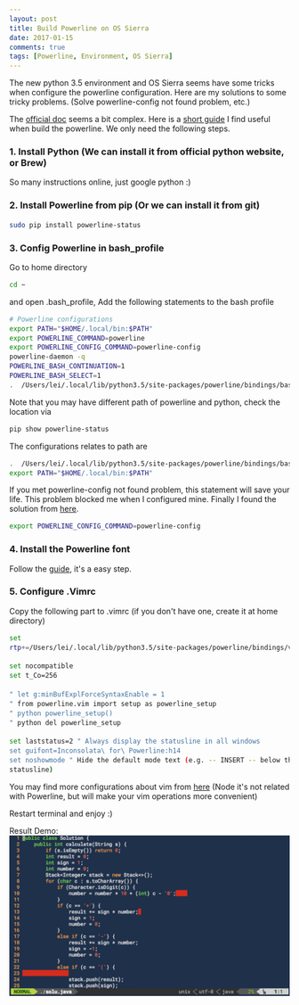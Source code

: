 ```yaml
---
layout: post
title: Build Powerline on OS Sierra
date: 2017-01-15
comments: true
tags: [Powerline, Environment, OS Sierra]
---
```


The new python 3.5 environment and OS Sierra seems have
 some tricks when configure the powerline configuration.
 Here are my solutions to some tricky problems. (Solve powerline-config
not found problem, etc.)

The [official doc][1] seems a bit complex. Here is a [short guide][2] I
find useful when build the powerline. We only need the following steps.

### 1. Install Python (We can install it from official python website, or Brew)

So many instructions online, just google python :)

### 2. Install Powerline from pip (Or we can install it from git)

```bash
sudo pip install powerline-status
```

### 3. Config Powerline in bash_profile

Go to home directory
```bash
cd ~
```
and open .bash_profile, Add the following statements to the bash profile

```bash
# Powerline configurations
export PATH="$HOME/.local/bin:$PATH"
export POWERLINE_COMMAND=powerline
export POWERLINE_CONFIG_COMMAND=powerline-config
powerline-daemon -q
POWERLINE_BASH_CONTINUATION=1
POWERLINE_BASH_SELECT=1
.  /Users/lei/.local/lib/python3.5/site-packages/powerline/bindings/bash/powerline.sh
```

Note that you may have different path of powerline and python, check the
location via

```bash
pip show powerline-status
```

The configurations relates to path are

```bash
.  /Users/lei/.local/lib/python3.5/site-packages/powerline/bindings/bash/powerline.sh
export PATH="$HOME/.local/bin:$PATH"

```

If you met powerline-config not found problem, this statement will save
your life. This problem blocked me when I configured mine. Finally I
found the solution from [here][3].

```bash
export POWERLINE_CONFIG_COMMAND=powerline-config
```

### 4. Install the Powerline font
Follow the [guide][4], it's a easy step.

### 5. Configure .Vimrc

Copy the following part to .vimrc (if you don't have one, create it at
home directory)

```bash
set
rtp+=/Users/lei/.local/lib/python3.5/site-packages/powerline/bindings/vim

set nocompatible
set t_Co=256
 
" let g:minBufExplForceSyntaxEnable = 1
" from powerline.vim import setup as powerline_setup
" python powerline_setup()
" python del powerline_setup
 
set laststatus=2 " Always display the statusline in all windows
set guifont=Inconsolata\ for\ Powerline:h14
set noshowmode " Hide the default mode text (e.g. -- INSERT -- below the
statusline)
```

You may find more configurations about vim from [here][5] (Node it's not
related with Powerline, but will make your vim operations more
convenient)

Restart terminal and enjoy :)

Result Demo:
![result_demo][6]


[1]: https://powerline.readthedocs.io/en/latest/installation/osx.html
[2]: http://www.jianshu.com/p/68ef9d2e1653
[3]: https://github.com/powerline/powerline/issues/850
[4]: https://github.com/powerline/fonts
[5]: https://github.com/Ray-Young/dotvim/blob/master/vimrc
[6]: /assets/powerline/demo.png
